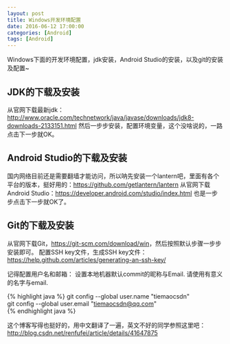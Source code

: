 ```yaml
---
layout: post
title: Windows开发环境配置
date: 2016-06-12 17:00:00
categories: [Android]
tags: [Android]
---
```


Windows下面的开发环境配置，jdk安装，Android Studio的安装，以及git的安装及配置~
<!--more-->

##  JDK的下载及安装

从官网下载最新jdk：<http://www.oracle.com/technetwork/java/javase/downloads/jdk8-downloads-2133151.html> 然后一步步安装，配置环境变量，这个没啥说的，一路点击下一步就OK。

##  Android Studio的下载及安装 

国内网络目前还是需要翻墙才能访问，所以呐先安装一个lantern吧，里面有各个平台的版本，挺好用的：<https://github.com/getlantern/lantern>
从官网下载Android Studio：<https://developer.android.com/studio/index.html> 也是一步步点击下一步就OK了。

##  Git的下载及安装

从官网下载Git，<https://git-scm.com/download/win>，然后按照默认步骤一步步安装即可。
配置SSH key文件，生成SSH key文件：<https://help.github.com/articles/generating-an-ssh-key/>

记得配置用户名和邮箱：
设置本地机器默认commit的昵称与Email. 请使用有意义的名字与email.

{% highlight java %}
git config --global user.name "tiemaocsdn"  
git config --global user.email "tiemaocsdn@qq.com"  
{% endhighlight java %}

这个博客写得也挺好的，用中文翻译了一遍，英文不好的同学参照这里吧：<http://blog.csdn.net/renfufei/article/details/41647875>